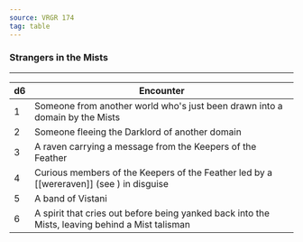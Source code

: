 ```yaml
---
source: VRGR 174
tag: table
---
```


### Strangers in the Mists
---
|d6|Encounter|
|----|------------|
|1|Someone from another world who's just been drawn into a domain by the Mists|
|2|Someone fleeing the Darklord of another domain|
|3|A raven carrying a message from the Keepers of the Feather|
|4|Curious members of the Keepers of the Feather led by a [[wereraven]] (see ) in disguise|
|5|A band of Vistani|
|6|A spirit that cries out before being yanked back into the Mists, leaving behind a Mist talisman|

